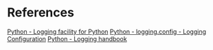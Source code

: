 # References
[Python - Logging facility for Python](https://docs.python.org/3/library/logging.html)
[Python - logging.config - Logging Configuration](https://docs.python.org/3/library/logging.config.html)
[Python - Logging handbook](https://docs.python.org/3/howto/logging-cookbook.html)
